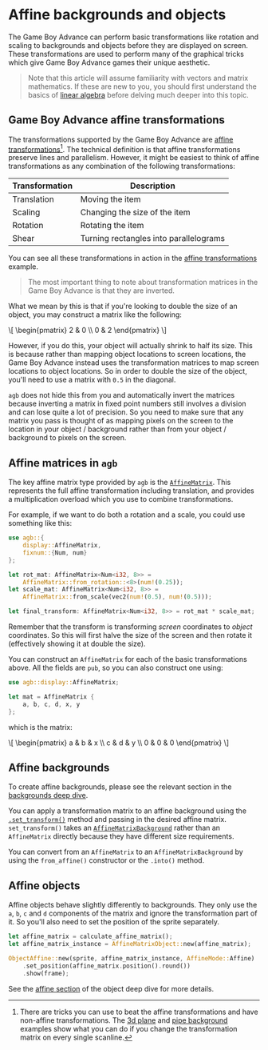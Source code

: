 # Affine backgrounds and objects

The Game Boy Advance can perform basic transformations like rotation and scaling to backgrounds and objects before they are displayed on screen.
These transformations are used to perform many of the graphical tricks which give Game Boy Advance games their unique aesthetic.

> Note that this article will assume familiarity with vectors and matrix mathematics.
> If these are new to you, you should first understand the basics of [linear algebra](https://www.3blue1brown.com/topics/linear-algebra) before delving much deeper into this topic.

## Game Boy Advance affine transformations

The transformations supported by the Game Boy Advance are [affine transformations](https://en.wikipedia.org/wiki/Affine_transformation)[^affine-cheat].
The technical definition is that affine transformations preserve lines and parallelism.
However, it might be easiest to think of affine transformations as any combination of the following transformations:

| Transformation | Description                            |
| -------------- | -------------------------------------- |
| Translation    | Moving the item                        |
| Scaling        | Changing the size of the item          |
| Rotation       | Rotating the item                      |
| Shear          | Turning rectangles into parallelograms |

[^affine-cheat]:
    There are tricks you can use to beat the affine transformations and have non-affine transformations.
    The [3d plane](https://agbrs.dev/examples/dma_effect_affine_background_3d_plane) and [pipe background](https://agbrs.dev/examples/dma_effect_affine_background_pipe) examples show what you can do if you change the transformation matrix on every single scanline.

You can see all these transformations in action in the [affine transformations](https://agbrs.dev/examples/affine_transformations) example.

> The most important thing to note about transformation matrices in the Game Boy Advance is that they are inverted.

What we mean by this is that if you're looking to double the size of an object, you may construct a matrix like the following:

\\[
\begin{pmatrix}
2 & 0 \\\\
0 & 2
\end{pmatrix}
\\]

However, if you do this, your object will actually shrink to half its size.
This is because rather than mapping object locations to screen locations, the Game Boy Advance instead uses the transformation matrices to map screen locations to object locations.
So in order to double the size of the object, you'll need to use a matrix with `0.5` in the diagonal.

`agb` does not hide this from you and automatically invert the matrices because inverting a matrix in fixed point numbers still involves a division and can lose quite a lot of precision.
So you need to make sure that any matrix you pass is thought of as mapping pixels on the screen to the location in your object / background rather than from your object / background to pixels on the screen.

## Affine matrices in `agb`

The key affine matrix type provided by `agb` is the [`AffineMatrix`](https://docs.rs/agb/latest/agb/display/struct.AffineMatrix.html).
This represents the full affine transformation including translation, and provides a multiplication overload which you use to combine transformations.

For example, if we want to do both a rotation and a scale, you could use something like this:

```rust
use agb::{
    display::AffineMatrix,
    fixnum::{Num, num}
};

let rot_mat: AffineMatrix<Num<i32, 8>> =
    AffineMatrix::from_rotation::<8>(num!(0.25));
let scale_mat: AffineMatrix<Num<i32, 8>> =
    AffineMatrix::from_scale(vec2(num!(0.5), num!(0.5)));

let final_transform: AffineMatrix<Num<i32, 8>> = rot_mat * scale_mat;
```

Remember that the transform is transforming _screen_ coordinates to _object_ coordinates.
So this will first halve the size of the screen and then rotate it (effectively showing it at double the size).

You can construct an `AffineMatrix` for each of the basic transformations above.
All the fields are `pub`, so you can also construct one using:

```rust
use agb::display::AffineMatrix;

let mat = AffineMatrix {
    a, b, c, d, x, y
};
```

which is the matrix:

\\[
\begin{pmatrix}
a & b & x \\\\
c & d & y \\\\
0 & 0 & 0
\end{pmatrix}
\\]

## Affine backgrounds

To create affine backgrounds, please see the relevant section in the [backgrounds deep dive](./backgrounds.md#affine-backgrounds).

You can apply a transformation matrix to an affine background using the [`.set_transform()`](https://docs.rs/agb/latest/agb/display/tiled/struct.AffineBackground.html#method.set_transform) method and passing in the desired affine matrix.
`set_transform()` takes an [`AffineMatrixBackground`](https://docs.rs/agb/latest/agb/display/tiled/struct.AffineMatrixBackground.html) rather than an `AffineMatrix` directly because they have different size requirements.

You can convert from an `AffineMatrix` to an `AffineMatrixBackground` by using the `from_affine()` constructor or the `.into()` method.

## Affine objects

Affine objects behave slightly differently to backgrounds.
They only use the `a`, `b`, `c` and `d` components of the matrix and ignore the transformation part of it.
So you'll also need to set the position of the sprite separately.

```rust
let affine_matrix = calculate_affine_matrix();
let affine_matrix_instance = AffineMatrixObject::new(affine_matrix);

ObjectAffine::new(sprite, affine_matrix_instance, AffineMode::Affine)
    .set_position(affine_matrix.position().round())
    .show(frame);
```

See the [affine section](./objects_deep_dive.md#affine-objects) of the object deep dive for more details.
